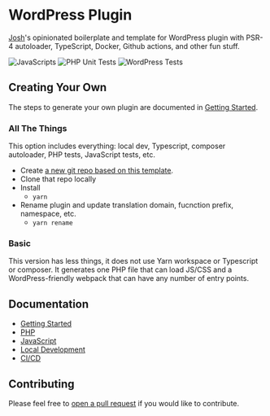 # WordPress Plugin

[Josh](https://joshpress.net)'s opinionated boilerplate and template for WordPress plugin with PSR-4 autoloader, TypeScript, Docker, Github actions, and other fun stuff.

![JavaScripts](https://github.com/Shelob9/wordpress-plugin/workflows/JavaScripts/badge.svg)
![PHP Unit Tests](https://github.com/Shelob9/wordpress-plugin/workflows/PHP%20Unit%20Tests/badge.svg)
![WordPress Tests](https://github.com/Shelob9/wordpress-plugin/workflows/WordPress%20Tests/badge.svg)

## Creating Your Own

The steps to generate your own plugin are documented in [Getting Started](https://shelob9.github.io/wordpress-plugin/).


### All The Things

This option includes everything: local dev, Typescript, composer autoloader, PHP tests, JavaScript tests, etc.

- Create [a new git repo based on this template](https://github.com/Shelob9/wordpress-plugin/generate).
- Clone that repo locally
- Install
    - `yarn`
- Rename plugin and update translation domain, fucnction prefix, namespace, etc.
    - `yarn rename`

### Basic 

This version has less things, it does not use Yarn workspace or Typescript or composer. It generates one PHP file that can load JS/CSS and a WordPress-friendly webpack that can have any number of entry points.

## Documentation

- [Getting Started](https://shelob9.github.io/wordpress-plugin/)
- [PHP](https://shelob9.github.io/wordpress-plugin/php)
- [JavaScript](https://shelob9.github.io/wordpress-plugin/javascript)
- [Local Development](https://shelob9.github.io/wordpress-plugin/local-dev)
- [CI/CD](https://shelob9.github.io/wordpress-plugin/cicd)


## Contributing

Please feel free to [open a pull request](https://github.com/Shelob9/wordpress-plugin/pulls) if you would like to contribute.